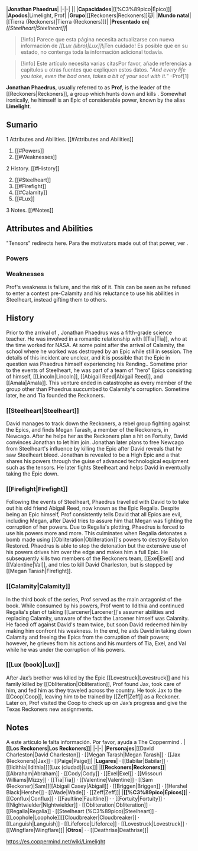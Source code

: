 |**Jonathan Phaedrus**|
|-|-|
||
|**Capacidades**|[[%C3%89pico\|Épico]]|
|**Apodos**|Limelight, Prof|
|**Grupo**|[[Reckoners\|Reckoners]]🐱︎|
|**Mundo natal**|[[Tierra (Reckoners)\|Tierra (Reckoners)]]|
|**Presentado en**|*[[Steelheart\|Steelheart]]*|

> [!info] Parece que esta página necesita actualizarse con nueva información de *[[Lux (libro)\|Lux]]*!¡Ten cuidado! Es posible que en su estado, no contenga toda la información adicional todavía.

> [!info] Este artículo necesita varias citasPor favor, añade referencias a capítulos u otras fuentes que expliquen estos datos.
>“*And every life you take, even the bad ones, takes a bit of your soul with it.*”
\-Prof[1]


**Jonathan Phaedrus**, usually referred to as **Prof**, is the leader of the [[Reckoners\|Reckoners]], a group which hunts down and kills . Somewhat ironically, he himself is an Epic of considerable power,  known by the alias **Limelight**.

## Sumario

1 Attributes and Abilities. [[#Attributes and Abilities]] 

1. [[#Powers]] 
1. [[#Weaknesses]] 


2 History. [[#History]] 

2. [[#Steelheart]] 
2. [[#Firefight]] 
2. [[#Calamity]] 
2. [[#Lux]] 


3 Notes. [[#Notes]] 


## Attributes and Abilities
"Tensors" redirects here. Para the motivators made out of that power, ver .
### Powers

### Weaknesses
Prof's weakness is failure, and the risk of it. This can be seen as he refused to enter a contest pre-Calamity and his reluctance to use his abilities in Steelheart, instead gifting them to others.

## History
Prior to the arrival of , Jonathan Phaedrus was a fifth-grade science teacher. He was involved in a romantic relationship with [[Tia\|Tia]], who at the time worked for NASA. At some point after the arrival of Calamity, the school where he worked was destroyed by an Epic while still in session. The details of this incident are unclear, and it is possible that the Epic in question was Phaedrus himself experiencing his Rending.. Sometime prior to the events of Steelheart, he was part of a team of "hero" Epics consisting of himself, [[Lincoln\|Lincoln]], [[Abigail Reed\|Abigail Reed]], and [[Amala\|Amala]]. This venture ended in catastrophe as every member of the group other than Phaedrus succumbed to Calamity's corruption. Sometime later, he and Tia founded the Reckoners.

### [[Steelheart\|Steelheart]]
David manages to track down the Reckoners, a rebel group fighting against the Epics, and finds Megan Tarash, a member of the Reckoners, in Newcago. After he helps her as the Reckoners plan a hit on Fortuity, David convinces Jonathan to let him join. Jonathan later plans to free Newcago from Steelheart's influence by killing the Epic after David reveals that he saw Steelheart bleed. Jonathan is revealed to be a High Epic and a  that shares his powers through the guise of advanced technological equipment such as the tensors. He later fights Steelheart and helps David in eventually taking the Epic down.

### [[Firefight\|Firefight]]
Following the events of Steelheart, Phaedrus travelled with David to  to take out his old friend Abigail Reed, now known as the Epic Regalia. Despite being an Epic himself, Prof consistently tells David that all Epics are evil, including Megan, after David tries to assure him that Megan was fighting the corruption of her powers. Due to Regalia's plotting, Phaedrus is forced to use his powers more and more. This culminates when Regalia detonates a bomb made using [[Obliteration\|Obliteration]]'s powers to destroy Babylon Restored. Phaedrus is able to stop the detonation but the extensive use of his powers drives him over the edge and makes him a full Epic. He subsequently kills two members of the Reckoners team, [[Exel\|Exel]] and [[Valentine\|Val]], and tries to kill David Charleston, but is stopped by [[Megan Tarash\|Firefight]].

### [[Calamity\|Calamity]]
In the third book of the series, Prof served as the main antagonist of the book. While consumed by his powers, Prof went to Ildithia and continued Regalia's plan of taking [[Larcener\|Larcener]]'s assumer abilities and replacing Calamity, unaware of the fact the Larcener himself was Calamity. He faced off against David's team twice, but soon David redeemed him by making him confront his weakness. In the end, he aids David in taking down Calamity and freeing the Epics from the corruption of their powers; however, he grieves from his actions and his murders of Tia, Exel, and Val while he was under the corruption of his powers.

### [[Lux (book)\|Lux]]
After Jax’s brother was killed by the Epic [[Lovestruck\|Lovestruck]] and his family killed by [[Obliteration\|Obliteration]], Prof found Jax, took care of him, and fed him as they traveled across the country. He took Jax to the [[Coop\|Coop]], leaving him to be trained by [[Zeff\|Zeff]] as a Reckoner.
Later on, Prof visited the Coop to check up on Jax’s progress and give the Texas Reckoners new assignments.

## Notes

A este artículo le falta información. Por favor, ayuda a The Coppermind .
|**[[Los Reckoners\|Los Reckoners]]**|
|-|-|
|**Personajes**|[[David Charleston\|David Charleston]] · [[Megan Tarash\|Megan Tarash]] · [[Jax (Reckoners)\|Jax]] · [[Paige\|Paige]]|
|**Lugares**| · [[Babilar\|Babilar]] · [[Ildithia\|Ildithia]][[Lux (ciudad)\|Lux]]|
|**[[Reckoners\|Reckoners]]**|[[Abraham\|Abraham]] · [[Cody\|Cody]] · [[Exel\|Exel]] · [[Missouri Williams\|Mizzy]] · [[Tia\|Tia]] · [[Valentine\|Valentine]] · [[Sam (Reckoner)\|Sam]][[Abigail Casey\|Abigail]] · [[Briggen\|Briggen]] · [[Hershel Black\|Hershel]] · [[Wade\|Wade]] · [[Zeff\|Zeff]]|
|**[[%C3%89pico\|Épicos]]**| · [[Conflux\|Conflux]] · [[Faultline\|Faultline]] ·  · [[Fortuity\|Fortuity]] · [[Nightwielder\|Nightwielder]] · [[Obliteration\|Obliteration]] · [[Regalia\|Regalia]] · [[Steelheart (%C3%89pico)\|Steelheart]] · [[Loophole\|Loophole]][[Cloudbreaker\|Cloudbreaker]] · [[Languish\|Languish]] · [[Lifeforce\|Lifeforce]] · [[Lovestruck\|Lovestruck]] · [[Wingflare\|Wingflare]]|
|**Otros**| ·  · [[Deathrise\|Deathrise]]|



https://es.coppermind.net/wiki/Limelight